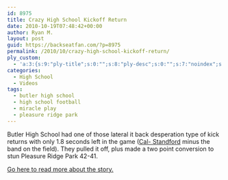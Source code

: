 ```yaml
---
id: 8975
title: Crazy High School Kickoff Return
date: 2010-10-19T07:48:42+00:00
author: Ryan M.
layout: post
guid: https://backseatfan.com/?p=8975
permalink: /2010/10/crazy-high-school-kickoff-return/
ply_custom:
  - 'a:3:{s:9:"ply-title";s:0:"";s:8:"ply-desc";s:0:"";s:7:"noindex";s:0:"";}'
categories:
  - High School
  - Videos
tags:
  - butler high school
  - high school football
  - miracle play
  - pleasure ridge park
---
```


<div class="entry">
  <p>
  </p>

  <p>
    Butler High School had one of those lateral it back desperation type of kick returns with only 1.8 seconds left in the game (<a href="http://www.youtube.com/watch?v=FNsqpIfzeAQ">Cal- Standford</a> minus the band on the field). They pulled it off, plus made a two point conversion to stun Pleasure Ridge Park 42-41.
  </p>

  <p>
    <a href="http://www.highschoolsports.net/local/Louisville/article/2010310150122">Go here to read more about the story.</a>
  </p>
</div>
